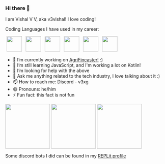 ### Hi there 👋
I am Vishal V V, aka v3vishal! I love coding!

Coding Languages I have used in my career:

<img width=48 height=48 hspace=4 src="https://cdn.jsdelivr.net/gh/devicons/devicon@latest/icons/html5/html5-original.svg" /> <img width=48 height=48 hspace=4 src="https://cdn.jsdelivr.net/gh/devicons/devicon@latest/icons/css3/css3-original.svg" /> <img width=48 height=48 hspace=4 src="https://cdn.jsdelivr.net/gh/devicons/devicon@latest/icons/javascript/javascript-original.svg" /> <img width=48 height=48 hspace=4 src="https://cdn.jsdelivr.net/gh/devicons/devicon@latest/icons/python/python-original.svg" /> <img width=48 height=48 hspace=4 src="https://cdn.jsdelivr.net/gh/devicons/devicon@latest/icons/kotlin/kotlin-original.svg" /> <img width=48 height=48 hspace=4 src="https://cdn.jsdelivr.net/gh/devicons/devicon@latest/icons/react/react-original.svg" />

- 🔭 I’m currently working on [AgriFincaster!](https://github.com/v3vishal/agri-fincaster) :)
- 🌱 I’m still learning JavaScript, and I'm working a lot on Kotlin!
- 🤔 I’m looking for help with the above
- 💬 Ask me anything related to the tech industry, I love talking about it :)
- 📫 How to reach me: Discord - v3xg
- 😄 Pronouns: he/him
- ⚡ Fun fact: this fact is not fun

<img height=140 align="center" src="https://github-readme-stats.vercel.app/api?username=v3vishal&title_color=C5FCFF&icon_color=F7CDFF&show_icons=true&text_color=BFE3FF&bg_color=122039&hide_border=true&border_radius=10"/> <img height=140 align="center" src="https://github-readme-stats.vercel.app/api/top-langs?username=v3vishal&title_color=C5FCFF&icon_color=F7CDFF&show_icons=true&text_color=BFE3FF&bg_color=122039&hide_border=true&border_radius=7&layout=compact&langs_count=4&card_width=200&hide=vim%20script" /> <img height=140 align="center" src="https://streak-stats.demolab.com?user=v3vishal&theme=dark&hide_border=true&border_radius=10&card_width=300&background=122039&fire=F7CDFF&ring=F7CDFF&currStreakLabel=BFE3FF&sideLabels=BFE3FF&sideNums=C5FCFF&hide_longest_streak=true" />

Some discord bots I did can be found in my [REPLit profile](https://replit.com/@VishalVV)

<!--
**v3vishal/v3vishal** is a ✨ _special_ ✨ repository because its `README.md` (this file) appears on your GitHub profile.

Here are some ideas to get you started:

- 🔭 I’m currently working on ...
- 🌱 I’m currently learning ...
- 👯 I’m looking to collaborate on ...
- 🤔 I’m looking for help with ...
- 💬 Ask me about ...
- 📫 How to reach me: ...
- 😄 Pronouns: ...
- ⚡ Fun fact: ...
-->
